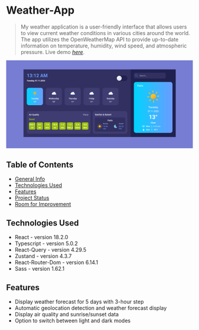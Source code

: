 # Weather-App

> My weather application is a user-friendly interface that allows users to view current weather conditions in various cities around the world. The app utilizes the OpenWeatherMap API to provide up-to-date information on temperature, humidity, wind speed, and atmospheric pressure.
> Live demo [_here_](https://weather-app-theta-ruddy.vercel.app/).

![Weather-App screenshot](./public/screenshots/WeatherApp.PNG)

## Table of Contents

- [General Info](#general-information)
- [Technologies Used](#technologies-used)
- [Features](#features)
- [Project Status](#project-status)
- [Room for Improvement](#room-for-improvement)

## Technologies Used

- React - version 18.2.0
- Typescript - version 5.0.2
- React-Query - version 4.29.5
- Zustand - version 4.3.7
- React-Router-Dom - version 6.14.1
- Sass - version 1.62.1

## Features

- Display weather forecast for 5 days with 3-hour step
- Automatic geolocation detection and weather forecast display
- Display air quality and sunrise/sunset data
- Option to switch between light and dark modes
